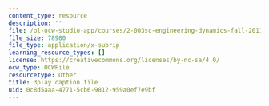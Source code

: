 ```yaml
---
content_type: resource
description: ''
file: /ol-ocw-studio-app/courses/2-003sc-engineering-dynamics-fall-2011/0c8d5aaa47715cb69812959a0ef7e9bf_63sIgMvBuEQ.vtt
file_size: 78980
file_type: application/x-subrip
learning_resource_types: []
license: https://creativecommons.org/licenses/by-nc-sa/4.0/
ocw_type: OCWFile
resourcetype: Other
title: 3play caption file
uid: 0c8d5aaa-4771-5cb6-9812-959a0ef7e9bf
---
```

